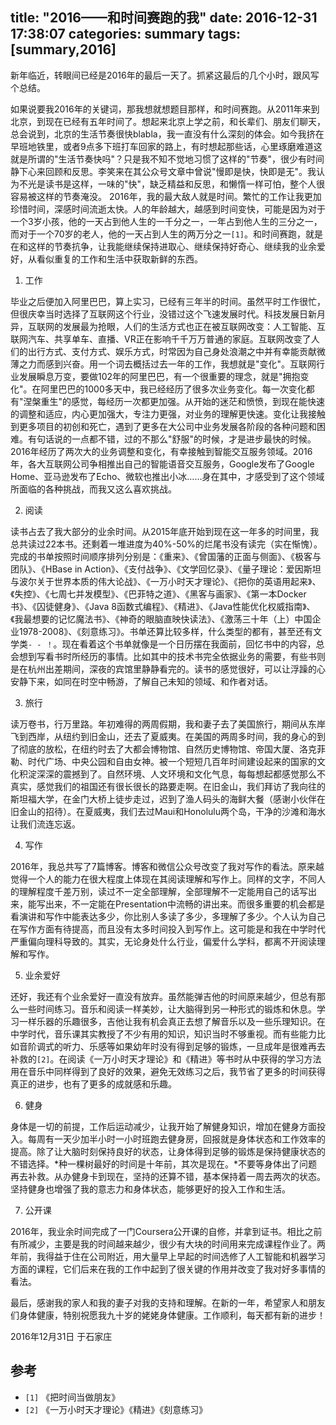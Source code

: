 title: "2016——和时间赛跑的我"
date: 2016-12-31 17:38:07
categories: summary
tags: [summary,2016]
---
新年临近，转眼间已经是2016年的最后一天了。抓紧这最后的几个小时，跟风写个总结。

如果说要我2016年的关键词，那我想就想题目那样，和时间赛跑。从2011年来到北京，到现在已经有五年时间了。想起来北京上学之前，和长辈们、朋友们聊天，总会说到，北京的生活节奏很快blabla，我一直没有什么深刻的体会。如今我挤在早班地铁里，或者9点多下班打车回家的路上，有时想起那些话，心里琢磨难道这就是所谓的"生活节奏快吗"？只是我不知不觉地习惯了这样的"节奏"，很少有时间静下心来回顾和反思。李笑来在其公众号文章中曾说"慢即是快，快即是无"。我认为不光是读书是这样，一味的"快"，缺乏精益和反思，和懒惰一样可怕，整个人很容易被这样的节奏淹没。
2016年，我的最大敌人就是时间。繁忙的工作让我更加珍惜时间，深感时间流逝太快。人的年龄越大，越感到时间变快，可能是因为对于一个3岁小孩，他的一天占到他人生的一千分之一，一年占到他人生的三分之一，而对于一个70岁的老人，他的一天占到人生的两万分之一`[1]`。和时间赛跑，就是在和这样的节奏抗争，让我能继续保持进取心、继续保持好奇心、继续我的业余爱好，从看似重复的工作和生活中获取新鲜的东西。
<!-- more -->
1. 工作

毕业之后便加入阿里巴巴，算上实习，已经有三年半的时间。虽然平时工作很忙，但很庆幸当时选择了互联网这个行业，没错过这个飞速发展时代。科技发展日新月异，互联网的发展最为抢眼，人们的生活方式也正在被互联网改变：人工智能、互联网汽车、共享单车、直播、VR正在影响千千万万普通的家庭。互联网改变了人们的出行方式、支付方式、娱乐方式，时常因为自己身处浪潮之中并有幸能贡献微薄之力而感到兴奋。用一个词去概括过去一年的工作，我想就是"变化"。互联网行业发展瞬息万变，要做102年的阿里巴巴，有一个很重要的理念，就是"拥抱变化"。在阿里巴巴的1000多天中，我已经经历了很多次业务变化。每一次变化都有"涅槃重生"的感觉，每经历一次都更加强。从开始的迷茫和愤愤，到现在能快速的调整和适应，内心更加强大，专注力更强，对业务的理解更快速。变化让我接触到更多项目的初创和死亡，遇到了更多在大公司中业务发展各阶段的各种问题和困难。有句话说的一点都不错，过的不那么"舒服"的时候，才是进步最快的时候。2016年经历了两次大的业务调整和变化，有幸接触到智能交互服务领域。2016年，各大互联网公司争相推出自己的智能语音交互服务，Google发布了Google Home、亚马逊发布了Echo、微软也推出小冰……身在其中，才感受到了这个领域所面临的各种挑战，而我又这么喜欢挑战。

2. 阅读

读书占去了我大部分的业余时间。从2015年底开始到现在这一年多的时间里，我总共读过22本书。还剩着一堆进度为40%-50%的烂尾书没有读完（实在惭愧）。完成的书单按照时间顺序排列分别是：《重来》、《曾国藩的正面与侧面》、《极客与团队》、《HBase in Action》、《支付战争》、《文学回忆录》、《量子理论：爱因斯坦与波尔关于世界本质的伟大论战》、《一万小时天才理论》、《把你的英语用起来》、《失控》、《七周七并发模型》、《巴菲特之道》、《黑客与画家》、《第一本Docker书》、《囚徒健身》、《Java 8函数式编程》、《精进》、《Java性能优化权威指南》、《我最想要的记忆魔法书》、《神奇的眼脑直映快读法》、《激荡三十年（上）中国企业1978-2008》、《刻意练习》。书单还算比较多样，什么类型的都有，甚至还有文学类`- - ！`。现在看着这个书单就像是一个日历摆在我面前，回忆书中的内容，总会想到写看书时所经历的事情。比如其中的技术书完全依据业务的需要，有些书则是在杭州出差期间，深夜的宾馆里静静看完的。读书的感觉很好，可以让浮躁的心安静下来，如同在时空中畅游，了解自己未知的领域、和作者对话。

3. 旅行

读万卷书，行万里路。年初难得的两周假期，我和妻子去了美国旅行，期间从东岸飞到西岸，从纽约到旧金山，还去了夏威夷。在美国的两周多时间，我的身心的到了彻底的放松，在纽约时去了大都会博物馆、自然历史博物馆、帝国大厦、洛克菲勒、时代广场、中央公园和自由女神。被一个短短几百年时间建设起来的国家的文化积淀深深的震撼到了。自然环境、人文环境和文化气息，每每想起都感觉那么不真实，感觉我们的祖国还有很长很长的路要走啊。在旧金山，我们拜访了我向往的斯坦福大学，在金门大桥上徒步走过，迟到了渔人码头的海鲜大餐（感谢小伙伴在旧金山的招待）。在夏威夷，我们去过Maui和Honolulu两个岛，干净的沙滩和海水让我们流连忘返。

4. 写作

2016年，我总共写了7篇博客。博客和微信公众号改变了我对写作的看法。原来越觉得一个人的能力在很大程度上体现在其阅读理解和写作上。同样的文字，不同人的理解程度千差万别，读过不一定全部理解，全部理解不一定能用自己的话写出来，能写出来，不一定能在Presentation中流畅的讲出来。而很多重要的机会都是看演讲和写作中能表达多少，你比别人多读了多少，多理解了多少。个人认为自己在写作方面有待提高，而且没有太多时间投入到写作上。这可能是和我在中学时代严重偏向理科导致的。其实，无论身处什么行业，偏爱什么学科，都离不开阅读理解和写作。

5. 业余爱好

还好，我还有个业余爱好一直没有放弃。虽然能弹吉他的时间原来越少，但总有那么一些时间练习。音乐和阅读一样美妙，让大脑得到另一种形式的锻炼和休息。学习一样乐器的乐趣很多，吉他让我有机会真正去想了解音乐以及一些乐理知识。在中学时代，音乐课其实教授了不少有用的知识，知识当时不够重视。而有些能力比如音阶调式的听力、乐感等如果幼年时没有得到足够的锻炼，一旦成年是很难再去补救的`[2]`。在阅读《一万小时天才理论》和《精进》等书时从中获得的学习方法用在音乐中同样得到了良好的效果，避免无效练习之后，我节省了更多的时间获得真正的进步，也有了更多的成就感和乐趣。

6. 健身

身体是一切的前提，工作后运动减少，让我开始了解健身知识，增加在健身方面投入。每周有一天少加半小时一小时班跑去健身房，回报就是身体状态和工作效率的提高。除了让大脑时刻保持良好的状态，让身体得到足够的锻炼是保持健康状态的不错选择。*种一棵树最好的时间是十年前，其次是现在。*不要等身体出了问题再去补救。从办健身卡到现在，坚持的还算不错，基本保持着一周去两次的状态。坚持健身也增强了我的意志力和身体状态，能够更好的投入工作和生活。

7. 公开课

2016年，我业余时间完成了一门Coursera公开课的自修，并拿到证书。相比之前有所减少，主要是我的时间越来越少，很少有大块的时间用来完成课程作业了。两年前，我得益于住在公司附近，用大量早上早起的时间选修了人工智能和机器学习方面的课程，它们后来在我的工作中起到了很关键的作用并改变了我对好多事情的看法。

最后，感谢我的家人和我的妻子对我的支持和理解。在新的一年，希望家人和朋友们身体健康，特别祝愿我九十岁的姥姥身体健康。工作顺利，每天都有新的进步！

2016年12月31日
于石家庄

## 参考

* `[1]` 《把时间当做朋友》
* `[2]` 《一万小时天才理论》《精进》《刻意练习》